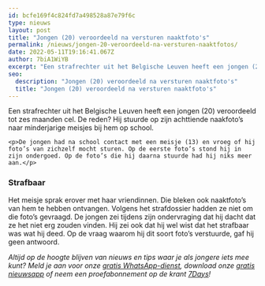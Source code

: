 ```yaml
---
id: bcfe169f4c824fd7a498528a87e79f6c
type: nieuws
layout: post
title: "Jongen (20) veroordeeld na versturen naaktfoto's"
permalink: /nieuws/jongen-20-veroordeeld-na-versturen-naaktfotos/
date: 2022-05-11T19:16:41.067Z
author: 7biA1WiYB
excerpt: "Een strafrechter uit het Belgische Leuven heeft een jongen (20) veroordeeld tot zes maanden cel. De reden? Hij stuurde op zijn achttiende naakfoto’s naar minderjarige meisjes bij hem op school.  "
seo:
  description: "Jongen (20) veroordeeld na versturen naaktfoto's"
  title: "Jongen (20) veroordeeld na versturen naaktfoto's"
---
```

Een strafrechter uit het Belgische Leuven heeft een jongen (20) veroordeeld tot zes maanden cel. De reden? Hij stuurde op zijn achttiende naakfoto’s naar minderjarige meisjes bij hem op school.  

    <p>De jongen had na school contact met een meisje (13) en vroeg of hij foto’s van zichzelf mocht sturen. Op de eerste foto’s stond hij in zijn ondergoed. Op de foto’s die hij daarna stuurde had hij niks meer aan.</p>
<h3>Strafbaar</h3>
<p>Het meisje sprak erover met haar vriendinnen. Die bleken ook naaktfoto’s van hem te hebben ontvangen. Volgens het strafdossier hadden ze niet om die foto’s gevraagd. De jongen zei tijdens zijn ondervraging dat hij dacht dat ze het niet erg zouden vinden. Hij zei ook dat hij wel wist dat het strafbaar was wat hij deed. Op de vraag waarom hij dit soort foto’s verstuurde, gaf hij geen antwoord.</p>
<p><em>Altijd op de hoogte blijven van nieuws en tips waar je als jongere iets mee kunt? Meld je aan voor onze <a href="https://7dagen.netlify.app/whatsapp">gratis WhatsApp-dienst</a>, download onze <a href="https://7dagen.netlify.app/app">gratis nieuwsapp</a> of neem een proefabonnement op de krant <a href="https://abonneren.sevendays.nl/abonneren/abonnementen/ae/artikel">7Days</a>!</em></p>  
